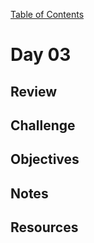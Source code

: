 
[Table of Contents](/README.md)

# Day 03

## Review

## Challenge

## Objectives

## Notes

## Resources
    